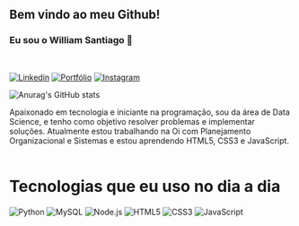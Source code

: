 
## Bem vindo ao meu Github!
### Eu sou o William Santiago 🤝
<br>

[![Linkedin](https://img.shields.io/badge/LinkedIn-0077B5?style=for-the-badge&logo=linkedin&logoColor=white)](https://www.linkedin.com/in/wsantiago1/)
[![Portfólio](https://img.shields.io/badge/website-000000?style=for-the-badge&logo=About.me&logoColor=white)](https://sites.google.com/view/wsantiagoportfolio)
[![Instagram](https://img.shields.io/badge/Instagram-E4405F?style=for-the-badge&logo=instagram&logoColor=white)](https://www.instagram.com/william.sant/)
<br>

![Anurag's GitHub stats](https://github-readme-stats.vercel.app/api?username=wsantiagofs&show_icons=true&theme=codeSTACKr)

Apaixonado em tecnologia e iniciante na programação, sou da área de Data Science, e tenho como objetivo resolver problemas e implementar soluções. Atualmente estou trabalhando na Oi com Planejamento Organizacional e Sistemas e estou aprendendo HTML5, CSS3 e JavaScript.
<br>
<br>

# Tecnologias que eu uso no dia a dia
<div style="display: inline_block">
    <img align="center" alt="Python" src="https://img.shields.io/badge/Python-14354C?style=for-the-badge&logo=python&logoColor=white" />
    <img align="center" alt="MySQL" src="https://img.shields.io/badge/MySQL-00000F?style=for-the-badge&logo=mysql&logoColor=white" />
    <img align="center" alt="Node.js" src="https://img.shields.io/badge/Node.js-43853D?style=for-the-badge&logo=node.js&logoColor=white" />
    <img align="center" alt="HTML5" src="https://img.shields.io/badge/HTML5-E34F26?style=for-the-badge&logo=html5&logoColor=white" />
    <img align="center" alt="CSS3" src="https://img.shields.io/badge/CSS3-1572B6?style=for-the-badge&logo=css3&logoColor=white" />
    <img align="center" alt="JavaScript" src="https://img.shields.io/badge/JavaScript-323330?style=for-the-badge&logo=javascript&logoColor=F7DF1E" />
</div>
